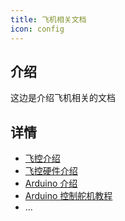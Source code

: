```yaml
---
title: 飞机相关文档
icon: config
---
```


## 介绍

这边是介绍飞机相关的文档

## 详情

- [飞控介绍](/flight/intro-flight-control-computer.md)
- [飞控硬件介绍](/flight/intro-flight-control-computer.md)
- [Arduino 介绍](/flight/intro-arduino.md)
- [Arduino 控制舵机教程](/flight/guide-arduino-servo.md)
- ...
